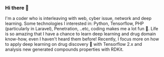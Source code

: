 ### Hi there 👋

I'm a coder who is interleaving with web, cyber issue, network and deep learning. Some technologies I interested in: Python, Tensorflow, PHP (particularly in Laravel), Penetration, ..etc, coding makes me a lot fun 🤩. Life is so amazing that I have a chance to learn deep learning and drug domain know-how, even I haven't heard them before! Recently, I focus more on how to apply deep learning on drug discovery 💊 with Tensorflow 2.x and analysis new generated compounds properties with RDKit. 

<!--
**i2507/i2507** is a ✨ _special_ ✨ repository because its `README.md` (this file) appears on your GitHub profile.

Here are some ideas to get you started:

- 🔭 I’m currently working on ...
- 🌱 I’m currently learning ...
- 👯 I’m looking to collaborate on ...
- 🤔 I’m looking for help with ...
- 💬 Ask me about ...
- 📫 How to reach me: ...
- 😄 Pronouns: ...
- ⚡ Fun fact: ...
-->
